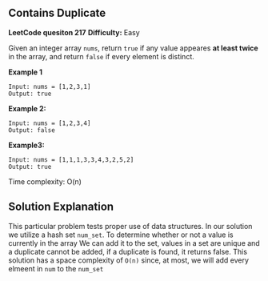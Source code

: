 ## Contains Duplicate

**LeetCode quesiton 217**
**Difficulty:** Easy

Given an integer array ```nums```, return ```true``` if any value appeares **at least twice** in the array, and return ```false``` if every element is distinct.

**Example 1**
```
Input: nums = [1,2,3,1]
Output: true
```
**Example 2:**
```
Input: nums = [1,2,3,4]
Output: false
```

**Example3:**
```
Input: nums = [1,1,1,3,3,4,3,2,5,2]
Output: true
```

Time complexity: O(n)

## Solution Explanation

This particular problem tests proper use of data structures. In our solution
we utilize a hash set ```num_set```. To determine whether or not a value is currently in the array We can add it to the set, values in a set are unique and a duplicate cannot be added, if a duplicate is found, it returns false. This solution has a space
complexity of ```O(n)``` since, at most, we will add every elmeent in ```num``` to the ```num_set```

